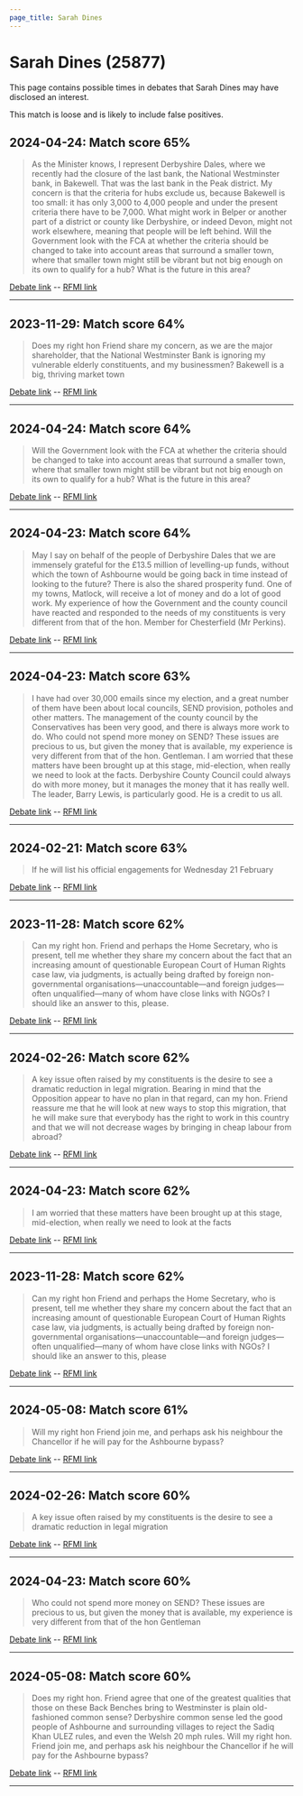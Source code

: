 ```yaml
---
page_title: Sarah Dines
---
```


# Sarah Dines  (25877)

This page contains possible times in debates that Sarah Dines may have disclosed an interest.

This match is loose and is likely to include false positives. 



## 2024-04-24: Match score 65%

>As the Minister knows, I represent Derbyshire Dales, where we recently had the closure of the last bank, the National Westminster bank, in Bakewell. That was the last bank in the Peak district. My concern is that the criteria for hubs exclude us, because Bakewell is too small: it has only 3,000 to 4,000 people and under the present criteria there have to be 7,000. What might work in Belper or another part of a district or county like Derbyshire, or indeed Devon, might not work elsewhere, meaning that people will be left behind. Will the Government look with the FCA at whether the criteria should be changed to take into account areas that surround a smaller town, where that smaller town might still be vibrant but not big enough on its own to qualify for a hub? What is the future in this area?

[Debate link](https://www.theyworkforyou.com/debates/?id=2024-04-24b.1113.0)  --  [RFMI link](https://www.theyworkforyou.com/mp/25877/register)


---



## 2023-11-29: Match score 64%

>Does my right hon Friend share my concern, as we are the major shareholder, that the National Westminster Bank is ignoring my vulnerable elderly constituents, and my businessmen? Bakewell is a big, thriving market town

[Debate link](https://www.theyworkforyou.com/debates/?id=2023-11-29b.830.1)  --  [RFMI link](https://www.theyworkforyou.com/mp/25877/register)


---



## 2024-04-24: Match score 64%

>Will the Government look with the FCA at whether the criteria should be changed to take into account areas that surround a smaller town, where that smaller town might still be vibrant but not big enough on its own to qualify for a hub? What is the future in this area?

[Debate link](https://www.theyworkforyou.com/debates/?id=2024-04-24b.1113.0)  --  [RFMI link](https://www.theyworkforyou.com/mp/25877/register)


---



## 2024-04-23: Match score 64%

>May I say on behalf of the people of Derbyshire Dales that we are immensely grateful for the £13.5 million of levelling-up funds, without which the town of Ashbourne would be going back in time instead of looking to the future? There is also the shared prosperity fund. One of my towns, Matlock, will receive a lot of money and do a lot of good work. My experience of how the Government and the county council have reacted and responded to the needs of my constituents is very different from that of the hon. Member for Chesterfield (Mr Perkins).

[Debate link](https://www.theyworkforyou.com/debates/?id=2024-04-23a.914.0)  --  [RFMI link](https://www.theyworkforyou.com/mp/25877/register)


---



## 2024-04-23: Match score 63%

>I have had over 30,000 emails since my election, and a great number of them have been about local councils, SEND provision, potholes and other matters. The management of the county council by the Conservatives has been very good, and there is always more work  to do. Who could not spend more money on SEND?  These issues are precious to us, but given the money that is available, my experience is very different from that of the hon. Gentleman. I am worried that these matters have been brought up at this stage, mid-election, when really we need to look at the facts. Derbyshire County Council could always do with more money, but it manages the money that it has really well. The leader, Barry Lewis, is particularly good. He is a credit to us all.

[Debate link](https://www.theyworkforyou.com/debates/?id=2024-04-23a.914.0)  --  [RFMI link](https://www.theyworkforyou.com/mp/25877/register)


---



## 2024-02-21: Match score 63%

>If he will list his official engagements for Wednesday  21 February

[Debate link](https://www.theyworkforyou.com/debates/?id=2024-02-21c.700.7)  --  [RFMI link](https://www.theyworkforyou.com/mp/25877/register)


---



## 2023-11-28: Match score 62%

>Can my right hon. Friend and perhaps the Home Secretary, who is present, tell me whether they share my concern about the fact that an increasing amount of questionable European Court of Human Rights case law, via judgments, is actually being drafted by foreign non-governmental organisations—unaccountable—and foreign judges—often unqualified—many of whom have close links with NGOs? I should like an answer to this, please.

[Debate link](https://www.theyworkforyou.com/debates/?id=2023-11-28b.722.5)  --  [RFMI link](https://www.theyworkforyou.com/mp/25877/register)


---



## 2024-02-26: Match score 62%

>A key issue often raised by my constituents is the desire to see a dramatic reduction in legal migration. Bearing in mind that the Opposition appear to have no plan in that regard, can my hon. Friend reassure me that he will look at new ways to stop this migration, that he will make sure that everybody has the right to work in this country and that we will not decrease wages by bringing in cheap labour from abroad?

[Debate link](https://www.theyworkforyou.com/debates/?id=2024-02-26b.5.1)  --  [RFMI link](https://www.theyworkforyou.com/mp/25877/register)


---



## 2024-04-23: Match score 62%

>I am worried that these matters have been brought up at this stage, mid-election, when really we need to look at the facts

[Debate link](https://www.theyworkforyou.com/debates/?id=2024-04-23a.914.0)  --  [RFMI link](https://www.theyworkforyou.com/mp/25877/register)


---



## 2023-11-28: Match score 62%

>Can my right hon Friend and perhaps the Home Secretary, who is present, tell me whether they share my concern about the fact that an increasing amount of questionable European Court of Human Rights case law, via judgments, is actually being drafted by foreign non-governmental organisations—unaccountable—and foreign judges—often unqualified—many of whom have close links with NGOs? I should like an answer to this, please

[Debate link](https://www.theyworkforyou.com/debates/?id=2023-11-28b.722.5)  --  [RFMI link](https://www.theyworkforyou.com/mp/25877/register)


---



## 2024-05-08: Match score 61%

>Will my right hon Friend join me, and perhaps ask  his neighbour the Chancellor if he will pay for the Ashbourne bypass?

[Debate link](https://www.theyworkforyou.com/debates/?id=2024-05-08c.570.1)  --  [RFMI link](https://www.theyworkforyou.com/mp/25877/register)


---



## 2024-02-26: Match score 60%

>A key issue often raised by my constituents is the desire to see a dramatic reduction in legal migration

[Debate link](https://www.theyworkforyou.com/debates/?id=2024-02-26b.5.1)  --  [RFMI link](https://www.theyworkforyou.com/mp/25877/register)


---



## 2024-04-23: Match score 60%

>Who could not spend more money on SEND?  These issues are precious to us, but given the money that is available, my experience is very different from that of the hon Gentleman

[Debate link](https://www.theyworkforyou.com/debates/?id=2024-04-23a.914.0)  --  [RFMI link](https://www.theyworkforyou.com/mp/25877/register)


---



## 2024-05-08: Match score 60%

>Does my right hon. Friend agree that one of the greatest qualities that those on these Back Benches bring to Westminster is plain old-fashioned common sense? Derbyshire common sense led the good people of Ashbourne and surrounding villages to reject the Sadiq Khan ULEZ rules, and even the Welsh 20 mph rules. Will my right hon. Friend join me, and perhaps ask  his neighbour the Chancellor if he will pay for the Ashbourne bypass?

[Debate link](https://www.theyworkforyou.com/debates/?id=2024-05-08c.570.1)  --  [RFMI link](https://www.theyworkforyou.com/mp/25877/register)


---

